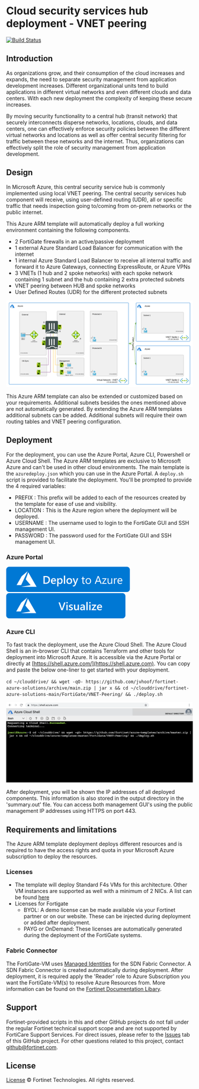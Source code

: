 # Cloud security services hub deployment - VNET peering

[![Build Status](https://dev.azure.com/jvh-2520/Fortinet-Azure/_apis/build/status/VNET%20Peering?branchName=main)](https://dev.azure.com/jvh-2520/Fortinet-Azure/_build/latest?definitionId=31&branchName=main)

## Introduction

As organizations grow, and their consumption of the cloud increases and expands, the need to separate security management from application development increases. Different organizational units tend to build applications in different virtual networks and even different clouds and data centers. With each new deployment the complexity of keeping these secure increases.

By moving security functionality to a central hub (transit network) that securely interconnects disperse networks, locations, clouds, and data centers, one can effectively enforce security policies between the different virtual networks and locations as well as offer central security filtering for traffic between these networks and the internet. Thus, organizations can effectively split the role of security management from application development.

## Design

In Microsoft Azure, this central security service hub is commonly implemented using local VNET peering. The central security services hub component will receive, using user-defined routing (UDR), all or specific traffic that needs inspection going to/coming from on-prem networks or the public internet.

This Azure ARM template will automatically deploy a full working environment containing the following components.

- 2 FortiGate firewalls in an active/passive deployment
- 1 external Azure Standard Load Balancer for communication with the internet
- 1 internal Azure Standard Load Balancer to receive all internal traffic and forward it to Azure Gateways, connecting ExpressRoute, or Azure VPNs
- 3 VNETs (1 hub and 2 spoke networks) with each spoke network containing 1 subnet and the hub containing 2 extra protected subnets
- VNET peering between HUB and spoke networks
- User Defined Routes (UDR) for the different protected subnets

![VNET peering design](images/fgt-ha-vnet-peering.png)

This Azure ARM template can also be extended or customized based on your requirements. Additional subnets besides the ones mentioned above are not automatically generated. By extending the Azure ARM templates additional subnets can be added. Additional subnets will require their own routing tables and VNET peering configuration.

## Deployment

For the deployment, you can use the Azure Portal, Azure CLI, Powershell or Azure Cloud Shell. The Azure ARM templates are exclusive to Microsoft Azure and can't be used in other cloud environments. The main template is the `azuredeploy.json` which you can use in the Azure Portal. A `deploy.sh` script is provided to facilitate the deployment. You'll be prompted to provide the 4 required variables:

- PREFIX : This prefix will be added to each of the resources created by the template for ease of use and visibility.
- LOCATION : This is the Azure region where the deployment will be deployed.
- USERNAME : The username used to login to the FortiGate GUI and SSH management UI.
- PASSWORD : The password used for the FortiGate GUI and SSH management UI.

### Azure Portal

<a href="https://portal.azure.com/#create/Microsoft.Template/uri/https%3A%2F%2Fraw.githubusercontent.com%2Fjvhoof%2Ffortinet-azure-solutions%2Fmain%2FFortiGate%2FVNET-Peering%2Fazuredeploy.json" target="_blank">
  <img src="https://raw.githubusercontent.com/Azure/azure-quickstart-templates/master/1-CONTRIBUTION-GUIDE/images/deploytoazure.svg?sanitize=true"/>
</a>
<a href="http://armviz.io/#/?load=https%3A%2F%2Fraw.githubusercontent.com%2Fjvhoof%2Ffortinet-azure-solutions$2Fmain%2FFortiGate%2FVNET-Peering%2Fazuredeploy.json" target="_blank">
  <img src="https://raw.githubusercontent.com/Azure/azure-quickstart-templates/master/1-CONTRIBUTION-GUIDE/images/visualizebutton.svg?sanitize=true"/>
</a>

### Azure CLI
To fast track the deployment, use the Azure Cloud Shell. The Azure Cloud Shell is an in-browser CLI that contains Terraform and other tools for deployment into Microsoft Azure. It is accessible via the Azure Portal or directly at [https://shell.azure.com/](https://shell.azure.com). You can copy and paste the below one-liner to get started with your deployment.

`cd ~/clouddrive/ && wget -qO- https://github.com/jvhoof/fortinet-azure-solutions/archive/main.zip | jar x && cd ~/clouddrive/fortinet-azure-solutions-main/FortiGate/VNET-Peering/ && ./deploy.sh`

![Azure Cloud Shell](images/azure-cloud-shell.png)

After deployment, you will be shown the IP addresses of all deployed components. This information is also stored in the output directory in the 'summary.out' file. You can access both management GUI's using the public management IP addresses using HTTPS on port 443.

## Requirements and limitations

The Azure ARM template deployment deploys different resources and is required to have the access rights and quota in your Microsoft Azure subscription to deploy the resources.

### Licenses

- The template will deploy Standard F4s VMs for this architecture. Other VM instances are supported as well with a minimum of 2 NICs. A list can be found [here](https://docs.fortinet.com/document/fortigate/6.2.0/azure-cookbook/562841/instance-type-support)
- Licenses for Fortigate
  - BYOL: A demo license can be made available via your Fortinet partner or on our website. These can be injected during deployment or added after deployment.
  - PAYG or OnDemand: These licenses are automatically generated during the deployment of the FortiGate systems.

### Fabric Connector
The FortiGate-VM uses [Managed Identities](https://docs.microsoft.com/en-us/azure/active-directory/managed-identities-azure-resources/) for the SDN Fabric Connector. A SDN Fabric Connector is created automatically during deployment. After deployment, it is required apply the 'Reader' role to Azure Subscription you want the FortiGate-VM(s) to resolve Azure Resources from. More information can be found on the [Fortinet Documentation Libary](https://docs.fortinet.com/vm/azure/fortigate/6.4/azure-cookbook/6.4.0/236610/creating-a-fabric-connector-using-a-managed-identity).

## Support
Fortinet-provided scripts in this and other GitHub projects do not fall under the regular Fortinet technical support scope and are not supported by FortiCare Support Services.
For direct issues, please refer to the [Issues](https://github.com/fortinet/azure-templates/issues) tab of this GitHub project.
For other questions related to this project, contact [github@fortinet.com](mailto:github@fortinet.com).

## License
[License](LICENSE) © Fortinet Technologies. All rights reserved.
